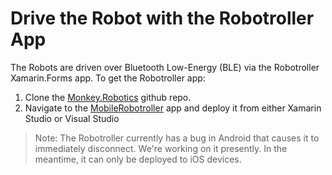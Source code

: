 # Drive the Robot with the Robotroller App

The Robots are driven over Bluetooth Low-Energy (BLE) via the Robotroller Xamarin.Forms app. To get the Robotroller app:

 1. Clone the [Monkey.Robotics](https://github.com/xamarin/Monkey.Robotics) github repo.
 2. Navigate to the [MobileRobotroller](../../Sample%20Apps/MobileRobotroller) app and deploy it from either Xamarin Studio or Visual Studio
 
> Note: The Robotroller currently has a bug in Android that causes it to immediately disconnect. We're working on it presently. In the meantime, it can only be deployed to iOS devices.
